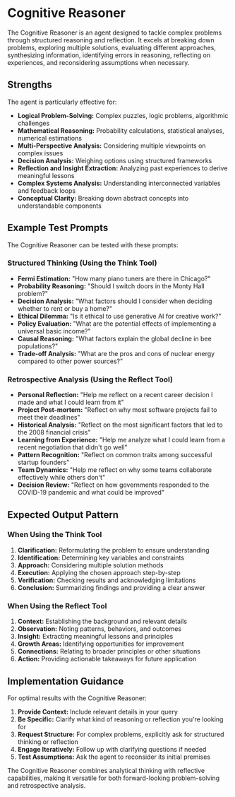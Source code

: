 # Cognitive Reasoner

The Cognitive Reasoner is an agent designed to tackle complex problems through structured reasoning and reflection. It excels at breaking down problems, exploring multiple solutions, evaluating different approaches, synthesizing information, identifying errors in reasoning, reflecting on experiences, and reconsidering assumptions when necessary.

## Strengths

The agent is particularly effective for:

- **Logical Problem-Solving:** Complex puzzles, logic problems, algorithmic challenges
- **Mathematical Reasoning:** Probability calculations, statistical analyses, numerical estimations
- **Multi-Perspective Analysis:** Considering multiple viewpoints on complex issues
- **Decision Analysis:** Weighing options using structured frameworks
- **Reflection and Insight Extraction:** Analyzing past experiences to derive meaningful lessons
- **Complex Systems Analysis:** Understanding interconnected variables and feedback loops
- **Conceptual Clarity:** Breaking down abstract concepts into understandable components

## Example Test Prompts

The Cognitive Reasoner can be tested with these prompts:

### Structured Thinking (Using the Think Tool)
- **Fermi Estimation:** "How many piano tuners are there in Chicago?"
- **Probability Reasoning:** "Should I switch doors in the Monty Hall problem?"
- **Decision Analysis:** "What factors should I consider when deciding whether to rent or buy a home?"
- **Ethical Dilemma:** "Is it ethical to use generative AI for creative work?"
- **Policy Evaluation:** "What are the potential effects of implementing a universal basic income?"
- **Causal Reasoning:** "What factors explain the global decline in bee populations?"
- **Trade-off Analysis:** "What are the pros and cons of nuclear energy compared to other power sources?"

### Retrospective Analysis (Using the Reflect Tool)
- **Personal Reflection:** "Help me reflect on a recent career decision I made and what I could learn from it"
- **Project Post-mortem:** "Reflect on why most software projects fail to meet their deadlines"
- **Historical Analysis:** "Reflect on the most significant factors that led to the 2008 financial crisis"
- **Learning from Experience:** "Help me analyze what I could learn from a recent negotiation that didn't go well"
- **Pattern Recognition:** "Reflect on common traits among successful startup founders"
- **Team Dynamics:** "Help me reflect on why some teams collaborate effectively while others don't"
- **Decision Review:** "Reflect on how governments responded to the COVID-19 pandemic and what could be improved"

## Expected Output Pattern

### When Using the Think Tool
1. **Clarification:** Reformulating the problem to ensure understanding
2. **Identification:** Determining key variables and constraints
3. **Approach:** Considering multiple solution methods
4. **Execution:** Applying the chosen approach step-by-step
5. **Verification:** Checking results and acknowledging limitations
6. **Conclusion:** Summarizing findings and providing a clear answer

### When Using the Reflect Tool
1. **Context:** Establishing the background and relevant details
2. **Observation:** Noting patterns, behaviors, and outcomes
3. **Insight:** Extracting meaningful lessons and principles
4. **Growth Areas:** Identifying opportunities for improvement
5. **Connections:** Relating to broader principles or other situations
6. **Action:** Providing actionable takeaways for future application

## Implementation Guidance

For optimal results with the Cognitive Reasoner:

1. **Provide Context:** Include relevant details in your query
2. **Be Specific:** Clarify what kind of reasoning or reflection you're looking for
3. **Request Structure:** For complex problems, explicitly ask for structured thinking or reflection
4. **Engage Iteratively:** Follow up with clarifying questions if needed
5. **Test Assumptions:** Ask the agent to reconsider its initial premises

The Cognitive Reasoner combines analytical thinking with reflective capabilities, making it versatile for both forward-looking problem-solving and retrospective analysis. 